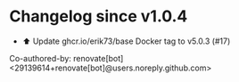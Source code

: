 # Changelog since v1.0.4
- ⬆️ Update ghcr.io/erik73/base Docker tag to v5.0.3 (#17)

Co-authored-by: renovate[bot] <29139614+renovate[bot]@users.noreply.github.com> 
